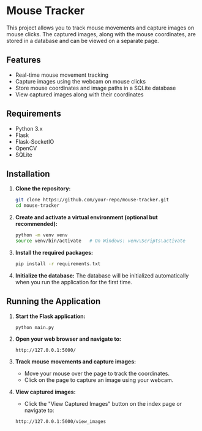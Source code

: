 # Mouse Tracker

This project allows you to track mouse movements and capture images on mouse clicks. The captured images, along with the mouse coordinates, are stored in a database and can be viewed on a separate page.

## Features
- Real-time mouse movement tracking
- Capture images using the webcam on mouse clicks
- Store mouse coordinates and image paths in a SQLite database
- View captured images along with their coordinates

## Requirements
- Python 3.x
- Flask
- Flask-SocketIO
- OpenCV
- SQLite

## Installation

1. **Clone the repository:**
    ```bash
    git clone https://github.com/your-repo/mouse-tracker.git
    cd mouse-tracker
    ```

2. **Create and activate a virtual environment (optional but recommended):**
    ```bash
    python -m venv venv
    source venv/bin/activate   # On Windows: venv\Scripts\activate
    ```

3. **Install the required packages:**
    ```bash
    pip install -r requirements.txt
    ```

4. **Initialize the database:**
    The database will be initialized automatically when you run the application for the first time.

## Running the Application

1. **Start the Flask application:**
    ```bash
    python main.py
    ```

2. **Open your web browser and navigate to:**
    ```
    http://127.0.0.1:5000/
    ```

3. **Track mouse movements and capture images:**
    - Move your mouse over the page to track the coordinates.
    - Click on the page to capture an image using your webcam.

4. **View captured images:**
    - Click the "View Captured Images" button on the index page or navigate to:
    ```
    http://127.0.0.1:5000/view_images
    ```